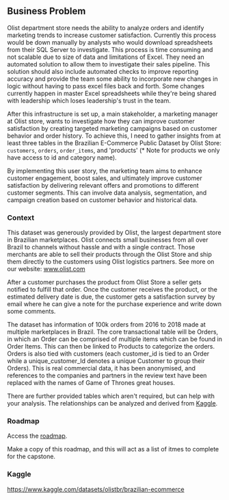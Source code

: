 ## Business Problem
Olist department store needs the ability to analyze orders and identify marketing trends to increase customer satisfaction. Currently this process would be down manually by analysts who would download spreadsheets from their SQL Server to investigate. This process is time consuming and not scalable due to size of data and limitations of Excel. They need an automated solution to allow them to investigate their sales pipeline. This solution should also include automated checks to improve reporting accuracy and provide the team some ability to incorporate new changes in logic without having to pass excel files back and forth. Some changes currently happen in master Excel spreadsheets while they're being shared with leadership which loses leadership's trust in the team.

After this infrastructure is set up, a main stakeholder, a marketing manager at Olist store, wants to investigate how they can improve customer satisfaction by creating targeted marketing campaigns based on customer behavior and order history. To achieve this, I need to gather insights from at least three tables in the Brazilian E-Commerce Public Dataset by Olist Store: `customers`, `orders`, `order_items`, and 'products' (* Note for products we only have access to id and category name).

By implementing this user story, the marketing team aims to enhance customer engagement, boost sales, and ultimately improve customer satisfaction by delivering relevant offers and promotions to different customer segments. This can involve data analysis, segmentation, and campaign creation based on customer behavior and historical data.


### Context
This dataset was generously provided by Olist, the largest department store in Brazilian marketplaces. Olist connects small businesses from all over Brazil to channels without hassle and with a single contract. Those merchants are able to sell their products through the Olist Store and ship them directly to the customers using Olist logistics partners. See more on our website: www.olist.com

After a customer purchases the product from Olist Store a seller gets notified to fulfill that order. Once the customer receives the product, or the estimated delivery date is due, the customer gets a satisfaction survey by email where he can give a note for the purchase experience and write down some comments.

The dataset has information of 100k orders from 2016 to 2018 made at multiple marketplaces in Brazil. The core transactional table will be Orders, in which an Order can be comprised of multiple items which can be found in Order Items. This can then be linked to Products to categorize the orders. Orders is also tied with customers (each customer_id is tied to an Order while a unique_customer_Id denotes a unique Customer to group their Orders). This is real commercial data, it has been anonymised, and references to the companies and partners in the review text have been replaced with the names of Game of Thrones great houses.

There are further provided tables which aren't required, but can help with your analysis. The relationships can be analyzed and derived from [Kaggle](https://www.kaggle.com/datasets/olistbr/brazilian-ecommerce).


### Roadmap
Access the [roadmap](https://docs.google.com/spreadsheets/d/1IYXqHU_GGCuASDJ2ZFnN05BwJ-PvZZ3CatUDP2xb8oI/edit#gid=927480768).

Make a copy of this roadmap, and this will act as a list of itmes to complete for the capstone.






### Kaggle
https://www.kaggle.com/datasets/olistbr/brazilian-ecommerce
